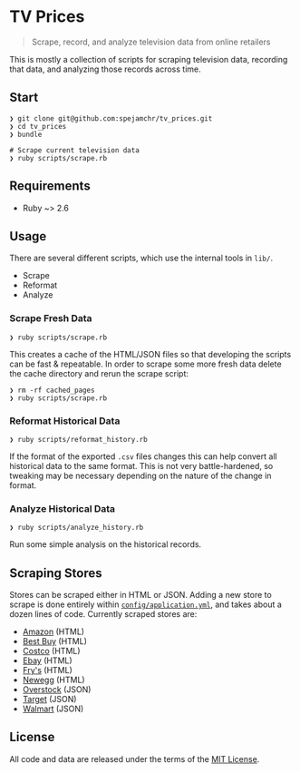 # TV Prices

> Scrape, record, and analyze television data from online retailers

This is mostly a collection of scripts for scraping television data, recording
that data, and analyzing those records across time.

## Start

```shell
❯ git clone git@github.com:spejamchr/tv_prices.git
❯ cd tv_prices
❯ bundle

# Scrape current television data
❯ ruby scripts/scrape.rb
```

## Requirements

- Ruby ~> 2.6

## Usage

There are several different scripts, which use the internal tools in `lib/`.

- Scrape
- Reformat
- Analyze

### Scrape Fresh Data

```shell
❯ ruby scripts/scrape.rb
```

This creates a cache of the HTML/JSON files so that developing the scripts
can be fast & repeatable. In order to scrape some more fresh data delete the
cache directory and rerun the scrape script:

```shell
❯ rm -rf cached_pages
❯ ruby scripts/scrape.rb
```

### Reformat Historical Data

```shell
❯ ruby scripts/reformat_history.rb
```

If the format of the exported `.csv` files changes this can help convert all
historical data to the same format. This is not very battle-hardened, so
tweaking may be necessary depending on the nature of the change in format.

### Analyze Historical Data

```shell
❯ ruby scripts/analyze_history.rb
```

Run some simple analysis on the historical records.

## Scraping Stores

Stores can be scraped either in HTML or JSON. Adding a new store to scrape is
done entirely within [`config/application.yml`][config], and takes about a dozen
lines of code. Currently scraped stores are:

- [Amazon][amazon] (HTML)
- [Best Buy][bestbuy] (HTML)
- [Costco][costco] (HTML)
- [Ebay][ebay] (HTML)
- [Fry's][frys] (HTML)
- [Newegg][newegg] (HTML)
- [Overstock][overstock] (JSON)
- [Target][target] (JSON)
- [Walmart][walmart] (JSON)

## License

All code and data are released under the terms of the [MIT License][mit].

[config]: https://github.com/spejamchr/tv_prices/blob/master/config/application.yml
[amazon]: https://www.amazon.com
[bestbuy]: https://www.bestbuy.com
[costco]: https://www.costco.com
[ebay]: https://www.ebay.com
[frys]: https://www.frys.com
[newegg]: https://www.newegg.com
[overstock]: https://www.overstock.com
[target]: https://www.target.com
[walmart]: https://www.walmart.com
[mit]: https://opensource.org/licenses/MIT

